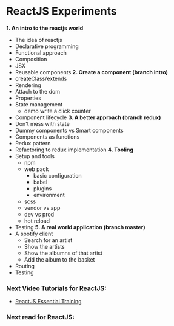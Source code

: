 # ReactJS Experiments

**1. An intro to the reactjs world**
  - The idea of reactjs
  - Declarative programming
  - Functional approach
  - Composition
  - JSX
  - Reusable components
**2. Create a component (branch intro)**
  - createClass/extends
  - Rendering
  - Attach to the dom
  - Properties
  - State management
    - demo write a click counter
  - Component lifecycle
**3. A better approach (branch redux)**
  - Don't mess with state
  - Dummy components vs Smart components
  - Components as functions
  - Redux pattern
  - Refactoring to redux implementation
**4. Tooling**
  - Setup and tools
    - npm
    - web pack
      - basic configuration
      - babel
      - plugins
      - environment
    - scss
    - vendor vs app
    - dev vs prod
    - hot reload
  - Testing
**5. A real world application (branch master)**
  - A spotify client
    - Search for an artist
    - Show the artists
    - Show the albumns of that artist
    - Add the album to the basket
  - Routing
  - Testing


### Next Video Tutorials for ReactJS:
- [ReactJS Essential Training](https://www.lynda.com/React-js-tutorials/React-js-Essential-Training/761961-2.html)

### Next read for ReactJS:
